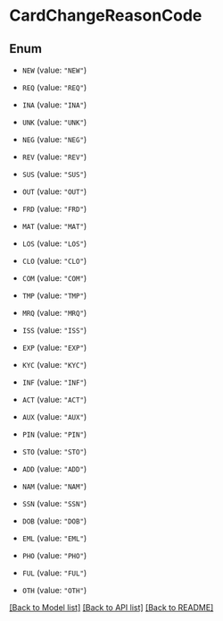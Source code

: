 # CardChangeReasonCode

## Enum


* `NEW` (value: `"NEW"`)

* `REQ` (value: `"REQ"`)

* `INA` (value: `"INA"`)

* `UNK` (value: `"UNK"`)

* `NEG` (value: `"NEG"`)

* `REV` (value: `"REV"`)

* `SUS` (value: `"SUS"`)

* `OUT` (value: `"OUT"`)

* `FRD` (value: `"FRD"`)

* `MAT` (value: `"MAT"`)

* `LOS` (value: `"LOS"`)

* `CLO` (value: `"CLO"`)

* `COM` (value: `"COM"`)

* `TMP` (value: `"TMP"`)

* `MRQ` (value: `"MRQ"`)

* `ISS` (value: `"ISS"`)

* `EXP` (value: `"EXP"`)

* `KYC` (value: `"KYC"`)

* `INF` (value: `"INF"`)

* `ACT` (value: `"ACT"`)

* `AUX` (value: `"AUX"`)

* `PIN` (value: `"PIN"`)

* `STO` (value: `"STO"`)

* `ADD` (value: `"ADD"`)

* `NAM` (value: `"NAM"`)

* `SSN` (value: `"SSN"`)

* `DOB` (value: `"DOB"`)

* `EML` (value: `"EML"`)

* `PHO` (value: `"PHO"`)

* `FUL` (value: `"FUL"`)

* `OTH` (value: `"OTH"`)


[[Back to Model list]](../README.md#documentation-for-models) [[Back to API list]](../README.md#documentation-for-api-endpoints) [[Back to README]](../README.md)


